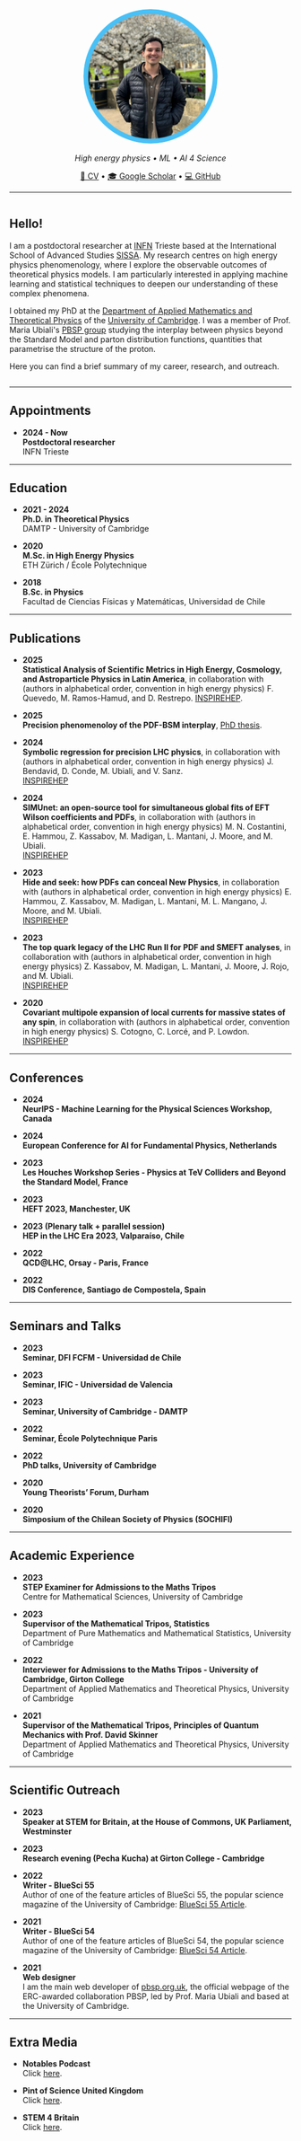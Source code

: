 <!-- New font  -->
<link rel="stylesheet" href="/assets/css/style.css">

<!-- HERO -->
<p align="center">
  <img src="/assets/img/round_img.png" alt="Manuel Morales Alvarado" width="240" style="border-radius:50%">
</p>

<p align="center"><em>High energy physics • ML • AI 4 Science</em></p>

<p align="center">
  <a href="/assets/CV_ManuelMorales.pdf">📄 CV</a> •
  <a href="https://scholar.google.com/citations?user=uRNop8cAAAAJ">🎓 Google Scholar</a> •
  <a href="https://github.com/manuel-morales-a">💻 GitHub</a>
  <!-- • <a href="mailto:you@example.com">✉️ Email</a> -->
</p>

<!--
<p align="center">
  <a href="https://orcid.org/0000-0000-3974-3448">
    <img alt="ORCID" src="https://img.shields.io/badge/ORCID-0000--0000--3974--3448-green?logo=orcid">
  </a>
</p>
-->

<hr>

<!-- INTRO (no second image, just the text) -->
<div style="display:flex; gap:20px; align-items:flex-start; flex-wrap:wrap;">
  <div style="flex:1; min-width:280px;">
    <h2>Hello!</h2>
    <p>
      I am a postdoctoral researcher at <a href="https://home.infn.it/it/">INFN</a> Trieste based at the International School of Advanced Studies 
      <a href="https://www.sissa.it/it">SISSA</a>. My research centres on high energy physics phenomenology, where I explore the observable outcomes of 
      theoretical physics models. I am particularly interested in applying machine learning and statistical techniques to deepen our understanding of 
      these complex phenomena.
    </p>
    <p>
      I obtained my PhD at the 
      <a href="https://www.damtp.cam.ac.uk/">Department of Applied Mathematics and Theoretical Physics</a> of the 
      <a href="https://www.cam.ac.uk/">University of Cambridge</a>. I was a member of Prof. Maria Ubiali's 
      <a href="http://pbsp.org.uk/">PBSP group</a> studying the interplay between physics beyond the Standard Model and 
      parton distribution functions, quantities that parametrise the structure of the proton.
    </p>
    <p>
      Here you can find a brief summary of my career, research, and outreach.
    </p>
  </div>
</div>

---

## Appointments

- **2024 - Now**  
  **Postdoctoral researcher**  
  INFN Trieste

---

## Education

- **2021 - 2024**  
  **Ph.D. in Theoretical Physics**  
  DAMTP - University of Cambridge

- **2020**  
  **M.Sc. in High Energy Physics**  
  ETH Zürich / École Polytechnique

- **2018**  
  **B.Sc. in Physics**  
  Facultad de Ciencias Físicas y Matemáticas, Universidad de Chile

---

## Publications

- **2025**  
  **Statistical Analysis of Scientific Metrics in High Energy, Cosmology, and Astroparticle Physics in Latin America**, in collaboration with (authors in alphabetical order, convention in high energy physics) F. Quevedo, M. Ramos-Hamud, and D. Restrepo. [INSPIREHEP](https://inspirehep.net/literature/2897923).

- **2025**  
  **Precision phenomenoloy of the PDF-BSM interplay**, [PhD thesis](https://indico.nucleares.unam.mx/event/2125/).   

- **2024**  
  **Symbolic regression for precision LHC physics**, in collaboration with (authors in alphabetical order, convention in high energy physics) J. Bendavid, D. Conde, M. Ubiali, and V. Sanz.  
  [INSPIREHEP](https://inspirehep.net/literature/2858279)

- **2024**  
  **SIMUnet: an open-source tool for simultaneous global fits
of EFT Wilson coefficients and PDFs**, in collaboration with (authors in alphabetical order, convention in high energy physics) M. N. Costantini, E. Hammou, Z. Kassabov, M. Madigan, L. Mantani, J. Moore, and M. Ubiali.  
  [INSPIREHEP](https://inspirehep.net/literature/2755426)

- **2023**  
  **Hide and seek: how PDFs can conceal New Physics**, in collaboration with (authors in alphabetical order, convention in high energy physics) E. Hammou, Z. Kassabov, M. Madigan, L. Mantani, M. L. Mangano, J. Moore, and M. Ubiali.  
  [INSPIREHEP](https://inspirehep.net/literature/2678787)

- **2023**  
  **The top quark legacy of the LHC Run II for PDF and SMEFT analyses**, in collaboration with (authors in alphabetical order, convention in high energy physics) Z. Kassabov, M. Madigan, L. Mantani, J. Moore, J. Rojo, and M. Ubiali.  
  [INSPIREHEP](https://inspirehep.net/literature/2641515)

- **2020**  
  **Covariant multipole expansion of local currents for massive states of any spin**, in collaboration with (authors in alphabetical order, convention in high energy physics) S. Cotogno, C. Lorcé, and P. Lowdon.  
  [INSPIREHEP](http://inspirehep.net/record/1771524)

---

## Conferences

- **2024**  
  **NeurIPS - Machine Learning for the Physical Sciences Workshop, Canada**

- **2024**  
  **European Conference for AI for Fundamental Physics, Netherlands**

- **2023**  
  **Les Houches Workshop Series - Physics at TeV Colliders and Beyond the Standard Model, France**  

- **2023**  
  **HEFT 2023, Manchester, UK**  

- **2023 (Plenary talk + parallel session)**  
  **HEP in the LHC Era 2023, Valparaíso, Chile**  

- **2022**  
  **QCD@LHC, Orsay - Paris, France**  

- **2022**  
  **DIS Conference, Santiago de Compostela, Spain**  

---

## Seminars and Talks

- **2023**  
  **Seminar, DFI FCFM - Universidad de Chile**  

- **2023**  
  **Seminar, IFIC - Universidad de Valencia**  

- **2023**  
  **Seminar, University of Cambridge - DAMTP**  

- **2022**  
  **Seminar, École Polytechnique Paris**  

- **2022**  
  **PhD talks, University of Cambridge**  

- **2020**  
  **Young Theorists’ Forum, Durham**  

- **2020**  
  **Simposium of the Chilean Society of Physics (SOCHIFI)**  


---

## Academic Experience

- **2023**  
  **STEP Examiner for Admissions to the Maths Tripos**  
  Centre for Mathematical Sciences, University of Cambridge

- **2023**  
  **Supervisor of the Mathematical Tripos, Statistics**  
  Department of Pure Mathematics and Mathematical Statistics, University of Cambridge

- **2022**  
  **Interviewer for Admissions to the Maths Tripos - University of Cambridge, Girton College**  
  Department of Applied Mathematics and Theoretical Physics, University of Cambridge

- **2021**  
  **Supervisor of the Mathematical Tripos, Principles of Quantum Mechanics with Prof. David Skinner**  
  Department of Applied Mathematics and Theoretical Physics, University of Cambridge


---

## Scientific Outreach

- **2023**  
  **Speaker at STEM for Britain, at the House of Commons, UK Parliament, Westminster**  

- **2023**  
  **Research evening (Pecha Kucha) at Girton College - Cambridge**  

- **2022**  
  **Writer - BlueSci 55**  
  Author of one of the feature articles of BlueSci 55, the popular science magazine of the University of Cambridge: [BlueSci 55 Article](https://issuu.com/bluesci/docs/issue_55_final_1_).

- **2021**  
  **Writer - BlueSci 54**  
  Author of one of the feature articles of BlueSci 54, the popular science magazine of the University of Cambridge: [BlueSci 54 Article](https://issuu.com/bluesci/docs/bluesci_finalized_magazine_single_page_v2).

- **2021**  
  **Web designer**  
  I am the main web developer of [pbsp.org.uk](http://pbsp.org.uk), the official webpage of the ERC-awarded collaboration PBSP, led by Prof. Maria Ubiali and based at the University of Cambridge.

---

## Extra Media

- **Notables Podcast**  
  Click [here](https://www.youtube.com/watch?v=sVvGmlfNdEU).

- **Pint of Science United Kingdom**  
  Click [here](https://pintofscience.co.uk/event/uncovering-the-building-blocks-of-the-universe-1).

- **STEM 4 Britain**  
  Click [here](https://www.scienceinparliament.org.uk/wp-content/uploads/2023/04/SIP-79-1-Spring-2023.pdf).
  

